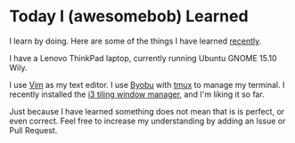 # Today I (awesomebob) Learned

I learn by doing. Here are some of the things I have learned [recently](https://github.com/awesomebob/til/commits/master).

I have a Lenovo ThinkPad laptop, currently running Ubuntu GNOME 15.10 Wily.

I use [Vim](http://www.vim.org/) as my text editor.
I use [Byobu](http://byobu.co/) with [tmux](https://tmux.github.io/) to manage my terminal.
I recently installed the [i3 tiling window manager](http://i3wm.org/), and I'm liking it so far.

Just because I have learned something does not mean that is is perfect, or even correct.
Feel free to increase my understanding by adding an Issue or Pull Request.
